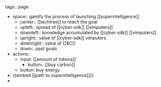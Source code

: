 tags:: page

- space:: gamify the process of launching [[superintelligence]]
	- center:: [[techtree]] to reach the goal
	- upleft:: spread of [[cyber-sdk]] [[vimputers]]
	- downleft:: knowledge accumulated by [[cyber-sdk]] [[vimputers]]
	- upright:: value of [[cyber-sdk]] vimputers
	- downright:: value of [[$C]]
	- down:: past goals
- actions::
	- input: [[amount of tokens]]
		- button:: [[buy carbon]]
	- button: buy energy
- {{embed [[path to superintelligence]]}}
-